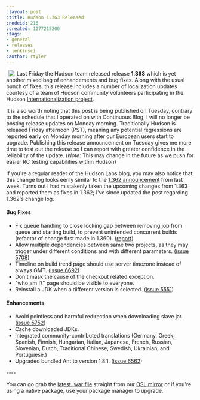 ```yaml
---
:layout: post
:title: Hudson 1.363 Released!
:nodeid: 216
:created: 1277215200
:tags:
- general
- releases
- jenkinsci
:author: rtyler
---
```

<img src="/sites/default/files/images/Hudson_coatofarms.gif" align="left" hspace="6"/> Last Friday the Hudson team released release **1.363** which is yet another mixed bag of enhancements and bug fixes. Along with the usual bunch of fixes, this release includes a number of localization updates courtesy of a team of Hudson community volunteers participating in the Hudson [Internationalization project](https://wiki.jenkins.io/display/JENKINS/Internationalization).

It is also worth noting that this post is being published on Tuesday, contrary to the schedule that I operated on with Continuous Blog, I will no longer be posting release updates on Monday morning. Traditionally Hudson is released Friday afternoon (PST), meaning any potential regressions are reported early on Monday morning after our European users start to upgrade. Publishing this release announcement on Tuesday gives me more time to test out the release so I can report with greater confidence in the reliability of the update. (*Note*: This may change in the future as we push for easier RC testing capabilities within Hudson)


If you're a regular reader of the Hudson Labs blog, you may also notice that this change log looks eerily similar to the [1.362 announcement](https://jenkins.io/content/hudson-1362-released) from last week. Turns out I had mistakenly taken the upcoming changes from 1.363 and reported them as fixes in 1.362; I've since updated the post regarding 1.362's change log.

#### Bug Fixes
<ul class=image> 
  <li class=bug> 
    Fix queue handling to close locking gap between removing job from queue and starting build,
    to prevent unintended concurrent builds (refactor of change first made in 1.360).
    (<a href="https://hudson.361315.n4.nabble.com/Patch-to-fix-concurrent-build-problem-td2229136.html">report</a>)
  <li class=bug> 
    Allow multiple dependencies between same two projects, as they may trigger under
    different conditions and with different parameters.
    (<a href="https://issues.jenkins-ci.org/browse/JENKINS-5708">issue 5708</a>)
  <li class=bug> 
    Timeline on build trend page should use server timezone instead of always GMT.
    (<a href="https://issues.jenkins-ci.org/browse/JENKINS-6692">issue 6692</a>)
  <li class=bug> 
    Don't mask the cause of the checkout related exception.
  <li class=bug> 
    "who am I?" page should be visible to everyone.
  <li class=bug> 
    Reinstall a JDK when a different version is selected.
    (<a href="https://issues.jenkins-ci.org/browse/JENKINS-5551">issue 5551</a>)
</ul>

#### Enhancements
<ul>
  <li class=rfe> 
    Avoid pointless and harmful redirection when downloading slave.jar. 
    (<a href="https://issues.jenkins-ci.org/browse/JENKINS-5752">issue 5752</a>)
  <li class=rfe> 
    Cache downloaded JDKs.
  <li class=rfe> 
    Integrated community-contributed translations (Germany, Greek, Spanish, Finnish, Hungarian, Italian, Japanese, French,
    Russian, Slovenian, Dutch, Traditional Chinese, Swedish, Ukrainian, and Portuguese.) 
  <li class=rfe> 
    Upgraded bundled Ant to version 1.8.1.
    (<a href="https://issues.jenkins-ci.org/browse/JENKINS-6562">issue 6562</a>)
</ul>
<!--break-->
----

You can go grab the [latest .war file](https://ftp.osuosl.org/pub/hudson/war/1.363/hudson.war) straight from our [OSL mirror](https://www.osuosl.org) or if you're using a native package, use your package manager to upgrade.
